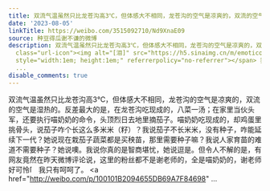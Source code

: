 ```yaml
---
title: 双流气温虽然只比龙苍沟高3℃，但体感大不相同，龙苍沟的空气是凉爽的，双流的空气是湿热的。反差最大的是，在龙苍沟吃现成的，八菜一汤；在家里当伙头军，还要...
date: '2023-08-05'
linkTitle: https://weibo.com/3515092710/Nd9XnaE09
source: 种豆得瓜谢不谦的微博
description: 双流气温虽然只比龙苍沟高3℃，但体感大不相同，龙苍沟的空气是凉爽的，双流的空气是湿热的。反差最大的是，在龙苍沟吃现成的，八菜一汤；在家里当伙头军，还要执行喵奶奶的命令，头顶烈日去地里摘茄子。喵奶奶吃现成的，却鸡蛋里挑骨头，说茄子咋个长这么多米米（籽）？我说茄子不长米米，没有种子，咋能延续下一代？她说现在栽茄子蔬菜都是买秧苗，那里需要种子嘛？我说人家育苗的难道不需要种子？她说噢。我说你真的是智商堪忧，她说逗是。但令人不解的是，有网友竟然在昨天微博评论说，这里的粉丝都不是谢老师的，全是喵奶奶的，谢老师好可怜<span
  class="url-icon"><img alt="[泪]" src="https://h5.sinaimg.cn/m/emoticon/icon/default/d_lei-4cdf6ee412.png"
  style="width:1em; height:1em;" referrerpolicy="no-referrer"></span> 我只有呵呵了。 <a href="http://weibo.com/p/100101B2094655DB69A7F84698"
  ...
disable_comments: true
---
```

双流气温虽然只比龙苍沟高3℃，但体感大不相同，龙苍沟的空气是凉爽的，双流的空气是湿热的。反差最大的是，在龙苍沟吃现成的，八菜一汤；在家里当伙头军，还要执行喵奶奶的命令，头顶烈日去地里摘茄子。喵奶奶吃现成的，却鸡蛋里挑骨头，说茄子咋个长这么多米米（籽）？我说茄子不长米米，没有种子，咋能延续下一代？她说现在栽茄子蔬菜都是买秧苗，那里需要种子嘛？我说人家育苗的难道不需要种子？她说噢。我说你真的是智商堪忧，她说逗是。但令人不解的是，有网友竟然在昨天微博评论说，这里的粉丝都不是谢老师的，全是喵奶奶的，谢老师好可怜<span class="url-icon"><img alt="[泪]" src="https://h5.sinaimg.cn/m/emoticon/icon/default/d_lei-4cdf6ee412.png" style="width:1em; height:1em;" referrerpolicy="no-referrer"></span> 我只有呵呵了。 <a href="http://weibo.com/p/100101B2094655DB69A7F84698" ...